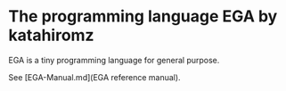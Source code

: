 # The programming language EGA by katahiromz

EGA is a tiny programming language for general purpose.

See [EGA-Manual.md](EGA reference manual).
